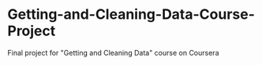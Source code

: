 # Getting-and-Cleaning-Data-Course-Project
Final project for "Getting and Cleaning Data" course on Coursera
